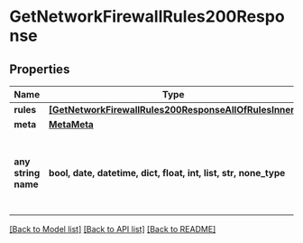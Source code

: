 # GetNetworkFirewallRules200Response


## Properties
Name | Type | Description | Notes
------------ | ------------- | ------------- | -------------
**rules** | [**[GetNetworkFirewallRules200ResponseAllOfRulesInner]**](GetNetworkFirewallRules200ResponseAllOfRulesInner.md) |  | [optional] 
**meta** | [**MetaMeta**](MetaMeta.md) |  | [optional] 
**any string name** | **bool, date, datetime, dict, float, int, list, str, none_type** | any string name can be used but the value must be the correct type | [optional]

[[Back to Model list]](../README.md#documentation-for-models) [[Back to API list]](../README.md#documentation-for-api-endpoints) [[Back to README]](../README.md)


